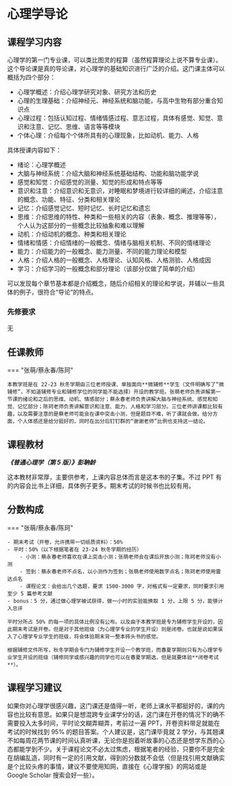 # 心理学导论

## 课程学习内容

心理学的第一门专业课，可以类比图灵的程算（虽然程算理论上说不算专业课）。这个导论课是真的导论课，对心理学的基础知识进行广泛的介绍。这门课主体可以概括为四个部分：

- 心理学概述：介绍心理学研究对象、研究方法和历史
- 心理的生理基础：介绍神经元、神经系统和脑功能，与高中生物有部分重合知识点
- 心理过程：包括认知过程、情绪情感过程、意志过程，具体有感觉、知觉、意识和注意、记忆、思维、语言等等模块
- 个体心理：介绍每个个体所具有的心理现象，比如动机、能力、人格

具体授课内容如下：

- 绪论：心理学概述
- 大脑与神经系统：介绍大脑和神经系统基础结构、功能和脑功能学说
- 感觉和知觉：介绍感觉的测量、知觉的形成和特点等等
- 意识和注意：介绍意识和无意识，对睡眠和梦境进行较详细的阐述，介绍注意的概念、功能、特征、分类和相关理论
- 记忆：介绍感觉记忆、短时记忆、长时记忆和遗忘
- 思维：介绍思维的特性、种类和一些相关的内容（表象、概念、推理等等），个人认为这部分的一些概念比较抽象和难以理解
- 动机：介绍动机的概念、种类和相关理论
- 情绪和情感：介绍情绪的一般概念、情绪与脑相关机制、不同的情绪理论
- 能力：介绍能力的一般概念、能力测量、不同的能力理论和模型
- 人格：介绍人格的一般概念、人格理论、认知风格、人格测验、人格成因
- 学习：介绍学习的一般概念和部分理论（该部分仅做了简单的介绍）

可以发现每个章节基本都是介绍概念，随后介绍相关的理论和学说，并辅以一些具体的例子，很符合“导论”的特点。

### 先修要求

无

## 任课教师

=== "张萌/蔡永春/陈珂"

    本教学班是在 22-23 秋冬学期由三位老师授课、单独面向**微辅修**学生（文件明确写了“微辅修”，不知道辅修专业和辅修学位的同学能不能选择）开设的教学班。张萌老师负责讲解第一节课的绪论和之后的思维、动机、情感部分；蔡永春老师负责讲解大脑与神经系统、感觉和知觉、记忆部分；陈珂老师负责讲解意识和注意、能力、人格和学习部分。三位老师讲课都比较有趣，以及需要注意的是蔡老师可能会在课中突击小测，但是题目不难，听了课就会做。给分方面，个人体感还是给分挺好的，同时在出分后钉钉群的“谢谢老师”比例也支持这一结论。

## 课程教材

***《普通心理学（第 5 版）》彭聃龄***

这本教材非常厚，主要供参考，上课内容总体而言是这本书的子集。不过 PPT 有的内容会比书上详细，具体例子更多。期末考试的时候书也比较有用。

## 分数构成

=== "张萌/蔡永春/陈珂"

    - 期末考试（开卷，允许携带一切纸质资料）：50%
    - 平时：50%（以下根据笔者在 23-24 秋冬学期的经历）
        - 小测：蔡永春老师喜欢在课上突击小测；张萌老师会在课后开放小测；陈珂老师没有小测
        - 签到：蔡永春老师不点名，以小测作为签到；张萌老师使用数字点名；陈珂老师使用雷达点名
        - 课程论文：会给出几个选题，要求 1500-3000 字，对格式有一定要求，同时要求引用至少 5 篇参考文献
    - bonus：5 分，通过做心理学被试获得，做一小时的实验能换取 1 分，上限 5 分，能够计入总评
    
    平时分所占 50% 的每一项的具体比例没有公布。以及由于本教学班是专为辅修学生开设的，因此期末考试是开卷。但是对于其他班级（为心理学专业的学生开设）则是闭卷。也就是说如果误入了心理学专业学生的班级，将会体验期末背一整本砖头书的感觉。
    
    根据辅修文件所写，秋冬学期会专门为辅修学生开设一个教学班，而春夏学期则只有为心理学专业学生开设的班级（辅修同学或感兴趣的同学也可以在春夏学期选，但是就要体验**闭卷考试**）。

## 课程学习建议

如果你对心理学很感兴趣，这门课还是值得一听，老师上课水平都挺好的，课的内容也比较有意思。如果只是想混跨专业课学分的话，这门课在开卷的情况下的确不需要投入太多时间，平时论文糊弄糊弄，考前过一遍 PPT，开卷资料带足就能在考试的时候找到 95% 的题目答案。个人建议是，这门课毕竟就 2 学分，与其翘课不如每周花两节课的时间认真听课，无论你是抱着听故事的心态还是想学东西的心态都能学到不少。关于课程论文不必太过焦虑，根据笔者的经验，只要你不是完全在胡编乱造，同时有一定的引用文献，得到的分数就不会低（但是找引用文献确实是个比较头疼的事情，建议不要使用知网，直接在《心理学报》的网站或是 Google Scholar 搜索会好一些）。
